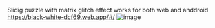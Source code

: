 Slidig puzzle with matrix glitch effect works for both web and anddroid 
https://black-white-dcf69.web.app/#/
![image](https://user-images.githubusercontent.com/55748356/186618910-c0e4e923-ba2f-4f76-9f3c-988ea7b20850.png)
